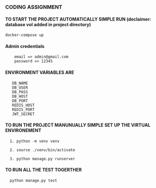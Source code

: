 
### CODING ASSIGNMENT

#### TO START THE PROJECT AUTOMATICALLY SIMPLE RUN (declaimer: database vol added in project directory)

	docker-compose up
 
#### Admin credentials
   
        email => admin@gmail.com 
        password => 12345

#### ENVIRONMENT VARIABLES ARE
      
       DB_NAME
       DB_USER
       DB_PASS
       DB_HOST
       DB_PORT
       REDIS_HOST
       REDIS_PORT
       JWT_SECRET   

#### TO RUN THE PROJECT MANUNUALLY SIMPLE SET UP THE VIRTUAL ENVIRONEMENT

      1. python -m venv venv

      2. source ./venv/bin/activate

      3. python manage.py runserver

#### TO RUN ALL THE TEST TOGERTHER

      python manage.py test
   

